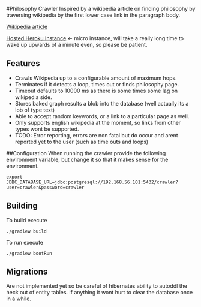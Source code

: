 #Philosophy Crawler
Inspired by a wikipedia article on finding philosophy by traversing wikipedia by the first lower case link in the paragraph body.

[Wikipedia article](https://en.wikipedia.org/wiki/Wikipedia:Getting_to_Philosophy)

[Hosted Heroku Instance](https://philosocrawler.herokuapp.com/) <- micro instance, will take a really long time to wake up
upwards of a minute even, so please be patient.

## Features
* Crawls Wikipedia up to a configurable amount of maximum hops.
* Terminates if it detects a loop, times out or finds philosophy page.
* Timeout defaults to 10000 ms as there is some times some lag on wikipedia side.
* Stores baked graph results a blob into the database (well actually its a lob of type text)
* Able to accept random keywords, or a link to a particular page as well.
* Only supports english wikipedia at the moment, so links from other types wont be supported.
* TODO: Error reporting, errors are non fatal but do occur and arent reported yet to the user (such as time outs and loops)

##Configuration
When running the crawler provide the following environment variable, but change it so that it makes sense for the environment.

```
export JDBC_DATABASE_URL=jdbc:postgresql://192.168.56.101:5432/crawler?user=crawler&password=crawler
```

## Building
 To build execute
```
./gradlew build
```

To run execute
```
./gradlew bootRun
```

## Migrations
Are not implemented yet so be careful of hibernates ability to autoddl the heck out of entity tables.
If anything it wont hurt to clear the database once in a while.

